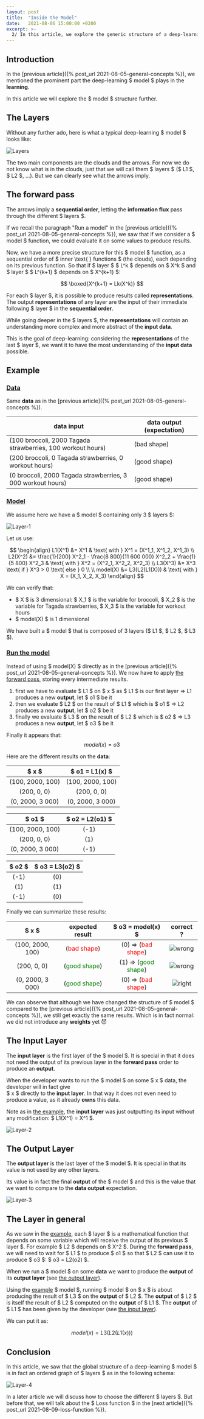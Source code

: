 ```yaml
---
layout: post
title:  "Inside the Model"
date:   2021-08-06 15:00:00 +0200
excerpt: >-
  2/ In this article, we explore the generic structure of a deep-learning model.
---
```


## Introduction

In the [previous article]({% post_url 2021-08-05-general-concepts %}), we mentioned the prominent part the 
deep-learning $ model $ plays in the **learning**. 

In this article we will explore the $ model $ structure further. 

## The Layers

Without any further ado, here is what a typical deep-learning $ model $ looks like: 

![Layers](/_assets/images/model/Layers.png)

The two main components are the clouds and the arrows. For now we do not know what is in the clouds, just that we 
will call them $ layers $ ($ L1 $, $ L2 $, ...).
But we can clearly see what the arrows imply. 

## The forward pass 

The arrows imply a **sequential order**, letting the **information flux** pass through the different $ layers $. 

If we recall the paragraph "Run a model" in the 
[previous article]({% post_url 2021-08-05-general-concepts %}), we saw that if we consider a $ model $ function, 
we could evaluate it on some values to produce results. 

Now, we have a more precise structure for this $ model $ function, as a sequential order of 
$ inner \text{ } functions $ (the clouds), 
each depending on its previous function. So that if $ layer $ $ L^k $ depends on $ X^k $ and $ layer $ $ L^{k+1} $ 
depends on $ X^{k+1} $:

$$ 
\boxed{X^{k+1} = Lk(X^k)}
$$

For each $ layer $, it is possible to produce results called **representations**. 
The output **representations** of any layer are the input of their immediate following $ layer $ 
in the **sequential order**.

While going deeper in the $ layers $, the **representations** will contain an understanding more complex and more abstract 
of the **input data**. 

This is the goal of deep-learning: considering the **representations** of the last $ layer $, we want it to have 
the most understanding of the **input data** possible.

## Example

### <span style="text-decoration:underline"> Data </span>

Same **data** as in the [previous article]({% post_url 2021-08-05-general-concepts %}).

| data input | data output (expectation) |
| ---------------- | ----- |
| (100 broccoli, 2000 Tagada strawberries, 100 workout hours) | (bad shape) |
|(200 broccoli,  0 Tagada strawberries, 0 workout hours) | (good shape) |
| (0 broccoli, 2000 Tagada strawberries, 3 000 workout hours) | (good shape) |

### <span style="text-decoration:underline"> Model </span> 

We assume here we have a $ model $ containing only 3 $ layers $: 

![Layer-1](/_assets/images/model/Layer-1.png)

Let us use: 

$$
\begin{align}
    L1(X^1)  &= X^1 & \text{ with } X^1 = (X^1_1, X^1_2, X^1_3) \\
    L2(X^2)  &= \frac{1}{200} X^2_1 - \frac{8 800}{11 600 000}  X^2_2 + 
        \frac{1}{5 800} X^2_3 & \text{ with } X^2 = (X^2_1, X^2_2, X^2_3) \\
    L3(X^3)  &= X^3 \text{ if } X^3 > 0 \text{ else } 0 \\ \\
    model(X) &= L3(L2(L1(X))) & \text{ with } X = (X_1, X_2, X_3) 
\end{align}
$$

We can verify that:
- $ X $ is 3 dimensional: $ X_1 $ is the variable for broccoli, $ X_2 $ is the variable for Tagada strawberries, 
$ X_3 $ is the variable for workout hours
- $ model(X) $ is 1 dimensional

We have built a $ model $ that is composed of 3 layers ($ L1 $, $ L2 $, $ L3 $).

### <span style="text-decoration:underline"> Run the model </span>

Instead of using $ model(X) $ directly as in the [previous article]({% post_url 2021-08-05-general-concepts %}).
We now have to apply [the forward pass](#the-forward-pass), storing every intermediate results.

1. first we have to evaluate $ L1 $ on $ x $ as $ L1 $ is our first layer => L1 produces a new **output**, 
let $ o1 $ be it
2. then we evaluate $ L2 $ on the result of $ L1 $ which is $ o1 $ => L2 produces a new **output**, 
let $ o2 $ be it
3. finally we evaluate $ L3 $ on the result of $ L2 $ which is $ o2 $ => L3 produces a new **output**, 
let $ o3 $ be it

Finally it appears that: 
$$ 
model(x) = o3 
$$

Here are the different results on the **data**:

| $ x $              | $ o1 = L1(x) $   |
| :----------------: | :--------------: |
| (100, 2000, 100)   | (100, 2000, 100) |
| (200,  0, 0)       | (200,  0, 0)     |
| (0, 2000, 3 000)   | (0, 2000, 3 000) |

| $ o1 $             | $ o2 = L2(o1) $ |
| :----------------: | :-------------: |
| (100, 2000, 100)   | (-1)            |
| (200,  0, 0)       | (1)             |
| (0, 2000, 3 000)   | (-1)            |

| $ o2 $ | $ o3 = L3(o2) $ |
| :----: | :-------------: |
| (-1)   | (0)             |
| (1)    | (1)             |
| (-1)   | (0)             |

Finally we can summarize these results:

| $ x $ | expected result | $ o3 = model(x) $ | correct ? |
| :----------------: | :-----: | :----: | :---: |
| (100, 2000, 100) | (<span style="color:red">bad shape</span>)    | (0) => (<span style="color:red">bad shape</span>)    | ![wrong](/_assets/images/general/right.png) |
| (200,  0, 0)     | (<span style="color:green">good shape</span>) | (1) => (<span style="color:green">good shape</span>) | ![wrong](/_assets/images/general/right.png) |
| (0, 2000, 3 000) | (<span style="color:green">good shape</span>) | (0) => (<span style="color:red">bad shape</span>)    | ![right](/_assets/images/general/wrong.png) |

We can observe that although we have changed the structure of $ model $ compared to the
[previous article]({% post_url 2021-08-05-general-concepts %}), we still get exactly the same results. 
Which is in fact normal: we did not introduce any **weights** yet :smiling_imp:

## The Input Layer

The **input layer** is the first layer of the $ model $. It is special in that it does not need the 
output of its previous layer in the **forward pass** order to produce an **output**.

When the developer wants to run the $ model $ on some $ x $ data, the developer will in fact give  
$ x $ directly to the **input layer**. In that way it does not even need to produce a value, 
as it already **owns** this data.

Note as in [the example](#example), the **input layer** was just outputting its input without any modification: 
$ L1(X^1) = X^1 $.

![Layer-2](/_assets/images/model/Layer-2.png)

## The Output Layer 

The **output layer** is the last layer of the $ model $. It is special in that its value is not used 
by any other layers. 

Its value is in fact the final **output** of the $ model $ and this is the value that we want to compare 
to the **data output** expectation. 

![Layer-3](/_assets/images/model/Layer-3.png)

## The Layer in general

As we saw in the [example](#example), each $ layer $ is a mathematical function that depends on 
some variable which will receive the output of its previous $ layer $. 
For example $ L2 $ depends on $ X^2 $. During the **forward pass**, we will need to wait for $ L1 $ to 
 produce $ o1 $ so that $ L2 $ can use it to produce $ o3 $: $ o3 = L2(o2) $.

When we run a $ model $ on some **data** we want to produce the **output** of its **output layer** 
(see [the output layer](#the-output-layer)). 

Using the [example](#example) $ model $, running $ model $ on $ x $ is about producing the 
result of $ L3 $ on the **output** of $ L2 $. The **output** of $ L2 $ is itself the result of 
$ L2 $ computed on the **output** of $ L1 $. The **output** of $ L1 $ has been given by the 
developer (see [the input layer](#the-input-layer)).

We can put it as: 

$$ 
model(x) = L3(L2(L1(x))) 
$$

## Conclusion

In this article, we saw that the global structure of a deep-learning $ model $ is in fact an ordered graph 
of $ layers $ as in the following schema: 

![Layer-4](/_assets/images/model/Layer-4.png)

In a later article we will discuss how to choose the different $ layers $. But before that, we will talk about the 
$ Loss function $ in the [next article]({% post_url 2021-08-09-loss-function %}).
